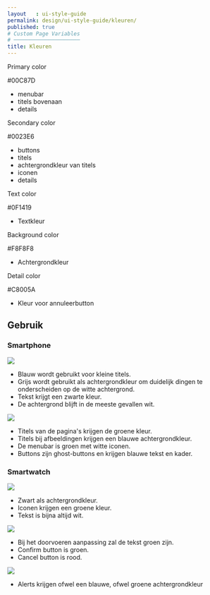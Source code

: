 ```yaml
---
layout   : ui-style-guide
permalink: design/ui-style-guide/kleuren/
published: true
# Custom Page Variables
# ─────────────────────
title: Kleuren
---
```

<div class="row space">
    <div class="col-sm">
        <div class="green color mx-auto">
        </div>
        <p class="text-center font-weight-bold">Primary color</p>
        <p class="text-center font-weight-bold blue-text">#00C87D</p>  
        <ul>
            <li>menubar</li> 
            <li>titels bovenaan</li>
            <li>details </li>
        </ul>
    </div>
    <div class="col-sm">
        <div class="blue color mx-auto">
        </div>
        <p class="text-center font-weight-bold">Secondary color</p> 
        <p class="text-center font-weight-bold blue-text">#0023E6</p> 
        <ul>
            <li>buttons</li> 
            <li>titels</li>
            <li>achtergrondkleur van titels</li>
            <li>iconen</li>
            <li>details </li>
        </ul>
    </div>
    <div class="col-sm">
        <div class="black color mx-auto">
        </div>
        <p class="text-center font-weight-bold">Text color</p>
        <p class="text-center font-weight-bold blue-text">#0F1419</p>
        <ul>
            <li>Textkleur</li> 
        </ul>
    </div>
    <div class="col-sm">
        <div class="grey color mx-auto">
        </div>
        <p class="text-center font-weight-bold">Background color</p>
        <p class="text-center font-weight-bold blue-text">#F8F8F8</p>
        <ul>
            <li>Achtergrondkleur</li> 
        </ul>
    </div>
        <div class="col-sm">
        <div class="red color mx-auto">
        </div>
        <p class="text-center font-weight-bold">Detail color</p>
        <p class="text-center font-weight-bold blue-text">#C8005A</p>
        <ul>
            <li>Kleur voor annuleerbutton</li> 
        </ul>
    </div>
</div>
<div class="row space">
    <div class="col-12">
        <h2>Gebruik</h2>
        <h3>Smartphone</h3>
    </div>
    <div class="col-3">
        <img src="../../../assets/img/smartphone/0.0.HOME.png" class="img-fluid border">
    </div>
    <div class="col-9">
    <ul>
        <li>Blauw wordt gebruikt voor kleine titels.</li>
        <li>Grijs wordt gebruikt als achtergrondkleur om duidelijk dingen te onderscheiden op de witte achtergrond.</li>
        <li>Tekst krijgt een zwarte kleur.</li>
        <li>De achtergrond blijft in de meeste gevallen wit.</li>
    </ul>
    </div>
</div>
<div class="row space">
    <div class="col-3">
        <img src="../../../assets/img/smartphone/1.0.INFO.png" class="img-fluid border">
    </div>
    <div class="col-9">
    <ul>
        <li>Titels van de pagina's krijgen de groene kleur.</li>
        <li>Titels bij afbeeldingen krijgen een blauwe achtergrondkleur.</li>
        <li>De menubar is groen met witte iconen.</li>
        <li>Buttons zijn ghost-buttons en krijgen blauwe tekst en kader.</li>
    </ul>
    </div>
</div>
<div class="row space">
    <div class="col-12">
        <h3>Smartwatch</h3>
    </div>
    <div class="col-3">
        <img src="../../../assets/img/smartwatch/1.0.HEARTBEAT.png" class="img-fluid border">
    </div>
    <div class="col-9">
    <ul>
        <li>Zwart als achtergrondkleur.</li>
        <li>Iconen krijgen een groene kleur.</li>
        <li>Tekst is bijna altijd wit.</li>
    </ul>
    </div>
</div>  
<div class="row space">
    <div class="col-3">
        <img src="../../../assets/img/smartwatch/4.1.MOVIE_CHANGES.png" class="img-fluid border">
    </div>
    <div class="col-9">
    <ul>
        <li>Bij het doorvoeren aanpassing zal de tekst groen zijn.</li>
        <li>Confirm button is groen.</li>
        <li>Cancel button is rood.</li>
    </ul>
    </div>
</div>  
<div class="row space">
    <div class="col-3">
        <img src="../../../assets/img/smartwatch/6.0.ALERT_Room.png" class="img-fluid border">
    </div>
    <div class="col-9">
    <ul>
        <li>Alerts krijgen ofwel een blauwe, ofwel groene achtergrondkleur</li>
    </ul>
    </div>
</div>  



